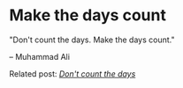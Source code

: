 # Make the days count

"Don't count the days. Make the days count."

– Muhammad Ali

Related post: _[Don't count the days](https://blogofjake.com/2020/04/15/dont-count-the-days/)_
